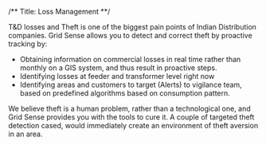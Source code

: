 /**
Title: Loss Management
**/

T&amp;D losses and Theft is one of the biggest pain points of Indian Distribution companies. Grid Sense allows you to detect and correct theft by proactive tracking by:

- Obtaining information on commercial losses in real time rather than monthly on a GIS system, and thus result in proactive steps.
- Identifying losses at feeder and  transformer level right now
- Identifying areas and customers to target (Alerts) to vigilance team, based on predefined algorithms based on consumption pattern.

We believe theft is a human problem, rather than a technological one, and Grid Sense provides you with the tools to cure it. A couple  of targeted theft detection cased, would immediately create an environment of theft aversion in an area.
